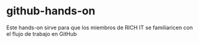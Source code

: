 # github-hands-on
Este hands-on sirve para que los miembros de RICH IT se familiaricen con el flujo de trabajo en GitHub
